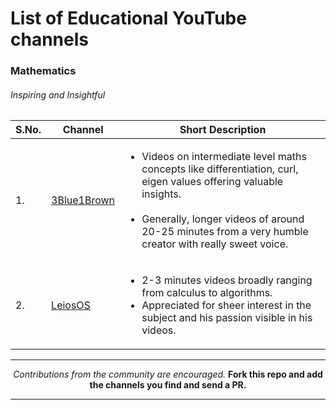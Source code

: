 # List of Educational YouTube channels
### Mathematics
###### Inspiring and Insightful

|S.No.|           Channel            |          Short Description            |
|----|------------------------------|---------------------------------------|
|1.| [ 3Blue1Brown](https://www.youtube.com/channel/UCYO_jab_esuFRV4b17AJtAw)|<ul> <li>  Videos on intermediate level maths concepts like differentiation, curl, eigen values offering valuable insights.<br><br> <li>Generally, longer videos of around 20-25 minutes from a very humble creator with really sweet voice.|
|2. | [LeiosOS](https://www.youtube.com/channel/UCd0dc7kQA1FUpJ76o1EjLqQ)|<ul><li> 2-3 minutes videos broadly ranging from calculus to algorithms.<li> Appreciated for sheer interest in the subject and his passion visible in his videos.


***
<center>  
  <i>Contributions from the community are encouraged.</i>
  <b>Fork this repo and add the channels you find and send a PR.</b>
</center>

***
